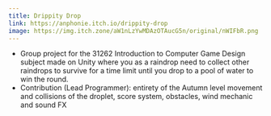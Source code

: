 ```yaml
---
title: Drippity Drop
link: https://anphonie.itch.io/drippity-drop  
image: https://img.itch.zone/aW1nLzYwMDAzOTAucG5n/original/nWIFbR.png
---
```


- Group project for the 31262 Introduction to Computer Game Design subject made on Unity where you as a raindrop need to collect other raindrops to survive for a time limit until you drop to a pool of water to win the round. 
- Contribution (Lead Programmer): entirety of the Autumn level movement and collisions of the droplet, score system, obstacles, wind mechanic and sound FX 

